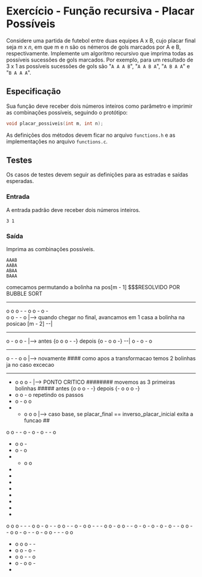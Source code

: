 # Exercício - Função recursiva - Placar Possíveis

Considere uma partida de futebol entre duas equipes A x B, cujo placar final seja $m$ x $n$, em que m e n são os némeros de gols marcados por A e B,
respectivamente. Implemente um algoritmo recursivo que imprima todas as possíveis sucessões de gols marcados. Por exemplo, para um resultado
de 3 x 1 as possíveis sucessões de gols são "`A A A B`", "`A A B A`", "`A B A A`" e "`B A A A`".

## Especificação

Sua função deve receber dois números inteiros como parâmetro e imprimir as combinações possíveis, seguindo o protótipo:

```c
void placar_possiveis(int m, int n);
```

As definições dos métodos devem ficar no arquivo `functions.h` e as implementações no arquivo `functions.c`.

## Testes

Os casos de testes devem seguir as definições para as estradas e saídas esperadas.

### Entrada

A entrada padrão deve receber dois números inteiros.

```
3 1
```

### Saída

Imprima as combinações possíveis.

```
AAAB
AABA
ABAA
BAAA
```

comecamos permutando a bolinha na pos[m - 1] $$$RESOLVIDO POR BUBBLE SORT
**************
 o o o - -
 o o - o -      
 o o - - o      |--> quando chegar no final, avancamos em 1 casa a bolinha na posicao [m - 2] --|
**************                                                                                    
 o - o o -      |--> antes {o o o - -} depois {o - o o -}                                     --|
 o - o - o      
**************  
 o - - o o      |--> novamente #### como apos a transformacao temos 2 bolinhas ja no caso excecao
**************                                          
 - o o o -      |--> PONTO CRITICO  ######## movemos as 3 primeiras bolinhas ##### antes {o o o - -} depois {- o o o -}
 - o o - o                              repetindo os passos
 - o - o o      
 - - o o o      |--> caso base, se placar_final == inverso_placar_inicial exita a funcao ## 
 
 o o - -
 o - o -
 o - - o
 - o o -
 - o - o
 - - o o
 -
 -
 -
 -
 -
 -
 -
 -
 















o o o - - -
o o - o - -
o o - - o -
o o - - - o
o - o o - -
o - o - o -
o - o - - o
o - - o o -
o - - o - o
o - - - o o
- o o o - -
- o o - o -
- o o - - o
- o - o o -
-
